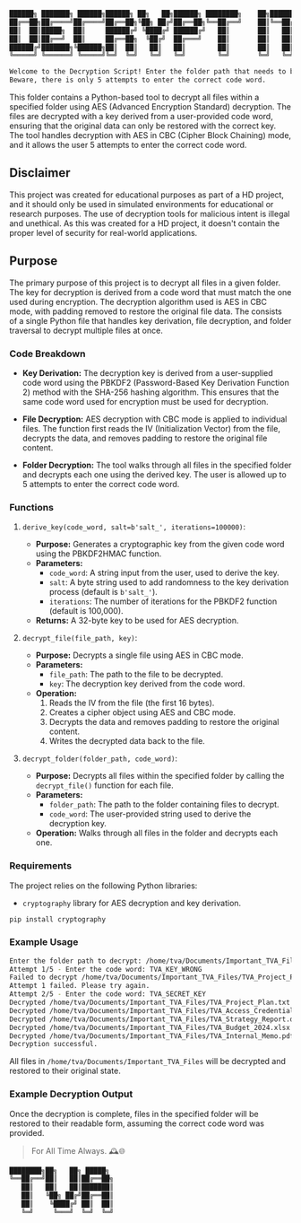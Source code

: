 ```bash
██████╗ ███████╗ ██████╗██████╗ ██╗   ██╗██████╗ ████████╗    ██╗████████╗
██╔══██╗██╔════╝██╔════╝██╔══██╗╚██╗ ██╔╝██╔══██╗╚══██╔══╝    ██║╚══██╔══╝
██║  ██║█████╗  ██║     ██████╔╝ ╚████╔╝ ██████╔╝   ██║       ██║   ██║   
██║  ██║██╔══╝  ██║     ██╔══██╗  ╚██╔╝  ██╔═══╝    ██║       ██║   ██║   
██████╔╝███████╗╚██████╗██║  ██║   ██║   ██║        ██║       ██║   ██║   
╚═════╝ ╚══════╝ ╚═════╝╚═╝  ╚═╝   ╚═╝   ╚═╝        ╚═╝       ╚═╝   ╚═╝   

Welcome to the Decryption Script! Enter the folder path that needs to be decrypted.
Beware, there is only 5 attempts to enter the correct code word.
```

This folder contains a Python-based tool to decrypt all files within a specified folder using AES (Advanced Encryption Standard) decryption. The files are decrypted with a key derived from a user-provided code word, ensuring that the original data can only be restored with the correct key. The tool handles decryption with AES in CBC (Cipher Block Chaining) mode, and it allows the user 5 attempts to enter the correct code word.

## Disclaimer

This project was created for educational purposes as part of a HD project, and it should only be used in simulated environments for educational or research purposes. The use of decryption tools for malicious intent is illegal and unethical. As this was created for a HD project, it doesn't contain the proper level of security for real-world applications.

## Purpose

The primary purpose of this project is to decrypt all files in a given folder. The key for decryption is derived from a code word that must match the one used during encryption. The decryption algorithm used is AES in CBC mode, with padding removed to restore the original file data. The consists of a single Python file that handles key derivation, file decryption, and folder traversal to decrypt multiple files at once.

### Code Breakdown

- **Key Derivation:** The decryption key is derived from a user-supplied code word using the PBKDF2 (Password-Based Key Derivation Function 2) method with the SHA-256 hashing algorithm. This ensures that the same code word used for encryption must be used for decryption.
  
- **File Decryption:** AES decryption with CBC mode is applied to individual files. The function first reads the IV (Initialization Vector) from the file, decrypts the data, and removes padding to restore the original file content.

- **Folder Decryption:** The tool walks through all files in the specified folder and decrypts each one using the derived key. The user is allowed up to 5 attempts to enter the correct code word.

### Functions

1. `derive_key(code_word, salt=b'salt_', iterations=100000)`:
   - **Purpose:** Generates a cryptographic key from the given code word using the PBKDF2HMAC function.
   - **Parameters:**
     - `code_word`: A string input from the user, used to derive the key.
     - `salt`: A byte string used to add randomness to the key derivation process (default is `b'salt_'`).
     - `iterations`: The number of iterations for the PBKDF2 function (default is 100,000).
   - **Returns:** A 32-byte key to be used for AES decryption.

2. `decrypt_file(file_path, key)`:
   - **Purpose:** Decrypts a single file using AES in CBC mode.
   - **Parameters:**
     - `file_path`: The path to the file to be decrypted.
     - `key`: The decryption key derived from the code word.
   - **Operation:**
     1. Reads the IV from the file (the first 16 bytes).
     2. Creates a cipher object using AES and CBC mode.
     3. Decrypts the data and removes padding to restore the original content.
     4. Writes the decrypted data back to the file.

3. `decrypt_folder(folder_path, code_word)`:
   - **Purpose:** Decrypts all files within the specified folder by calling the `decrypt_file()` function for each file.
   - **Parameters:**
     - `folder_path`: The path to the folder containing files to decrypt.
     - `code_word`: The user-provided string used to derive the decryption key.
   - **Operation:** Walks through all files in the folder and decrypts each one.

### Requirements

The project relies on the following Python libraries:

- `cryptography` library for AES decryption and key derivation.

```bash
pip install cryptography
```

### Example Usage

```bash
Enter the folder path to decrypt: /home/tva/Documents/Important_TVA_Files
Attempt 1/5 - Enter the code word: TVA_KEY_WRONG
Failed to decrypt /home/tva/Documents/Important_TVA_Files/TVA_Project_Plan.txt. Possible incorrect key.
Attempt 1 failed. Please try again.
Attempt 2/5 - Enter the code word: TVA_SECRET_KEY
Decrypted /home/tva/Documents/Important_TVA_Files/TVA_Project_Plan.txt
Decrypted /home/tva/Documents/Important_TVA_Files/TVA_Access_Credentials.txt
Decrypted /home/tva/Documents/Important_TVA_Files/TVA_Strategy_Report.docx
Decrypted /home/tva/Documents/Important_TVA_Files/TVA_Budget_2024.xlsx
Decrypted /home/tva/Documents/Important_TVA_Files/TVA_Internal_Memo.pdf
Decryption successful.
```

All files in `/home/tva/Documents/Important_TVA_Files` will be decrypted and restored to their original state.

### Example Decryption Output

Once the decryption is complete, files in the specified folder will be restored to their readable form, assuming the correct code word was provided.

> For All Time Always. 🕰️🌐

```bash
████████╗██╗   ██╗ █████╗ 
╚══██╔══╝██║   ██║██╔══██╗
   ██║   ██║   ██║███████║
   ██║   ╚██╗ ██╔╝██╔══██║
   ██║    ╚████╔╝ ██║  ██║
   ╚═╝     ╚═══╝  ╚═╝  ╚═╝
```
